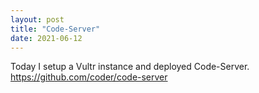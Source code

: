 ```yaml
---
layout: post
title: "Code-Server"
date: 2021-06-12
---
```


Today I setup a Vultr instance and deployed Code-Server.
https://github.com/coder/code-server

